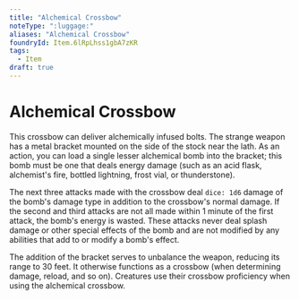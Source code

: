 ```yaml
---
title: "Alchemical Crossbow"
noteType: ":luggage:"
aliases: "Alchemical Crossbow"
foundryId: Item.6lRpLhss1gbA7zKR
tags:
  - Item
draft: true
---
```


# Alchemical Crossbow

This crossbow can deliver alchemically infused bolts. The strange weapon has a metal bracket mounted on the side of the stock near the lath. As an action, you can load a single lesser alchemical bomb into the bracket; this bomb must be one that deals energy damage (such as an acid flask, alchemist's fire, bottled lightning, frost vial, or thunderstone).

The next three attacks made with the crossbow deal `dice: 1d6` damage of the bomb's damage type in addition to the crossbow's normal damage. If the second and third attacks are not all made within 1 minute of the first attack, the bomb's energy is wasted. These attacks never deal splash damage or other special effects of the bomb and are not modified by any abilities that add to or modify a bomb's effect.

The addition of the bracket serves to unbalance the weapon, reducing its range to 30 feet. It otherwise functions as a crossbow (when determining damage, reload, and so on). Creatures use their crossbow proficiency when using the alchemical crossbow.
